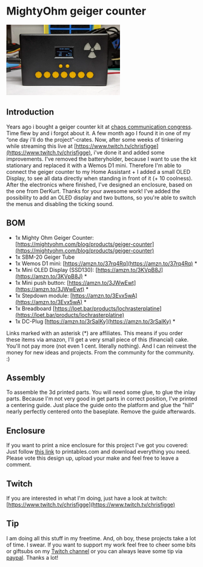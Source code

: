 # MightyOhm geiger counter

<img src="https://raw.githubusercontent.com/flazer/mightyohm-geigercounter/main/images/geigercounter.webp?raw=true" width="60%" alt="Geiger Counter Enclosure" style="width:300px;"/>


## Introduction
Years ago i bought a geiger counter kit at [chaos communication congress](https://events.ccc.de/).
Time flew by and i forgot about it. A few month ago I found it in one of my “one day i'll do the project”-crates.
Now, after some weeks of tinkering while streaming this live at [https://www.twitch.tv/chrisfigge](https://www.twitch.tv/chrisfigge), i've done it and added some improvements.
I've removed the batteryholder, because I want to use the kit stationary and replaced it with a Wemos D1 mini.
Therefore I'm able to connect the geiger counter to my Home Assistant + I added a small OLED Display, to see all data directly when standing in front of it (+ 10 coolness).
After the electronics where finished, I've designed an enclosure, based on the one from DerKurt.
Thanks for your awesome work!
I've added the possibility to add an OLED display and two buttons, so you're able to switch the menus and disabling the ticking sound.


## BOM
- 1x Mighty Ohm Geiger Counter: [https://mightyohm.com/blog/products/geiger-counter](https://mightyohm.com/blog/products/geiger-counter)
- 1x SBM-20 Geiger Tube
- 1x Wemos D1 mini: [https://amzn.to/37rq4Rq](https://amzn.to/37rq4Rq) *
- 1x Mini OLED Display (SSD130): [https://amzn.to/3KVpB8J](https://amzn.to/3KVpB8J) *
- 1x Mini push button: [https://amzn.to/3JWwEwt](https://amzn.to/3JWwEwt) *
- 1x Stepdown module: [https://amzn.to/3Evx5wA](https://amzn.to/3Evx5wA) *
- 1x Breadboard [https://loet.bar/products/lochrasterplatine](https://loet.bar/products/lochrasterplatine)
- 1x DC-Plug [https://amzn.to/3rSaIKy](https://amzn.to/3rSaIKy) *

Links marked with an asterisk (*) are affiliates. This means if you order these items via amazon, I'll get a very small piece of this (financial) cake. You'll not pay more (not even 1 cent. literally nothing). And I can reinvest the money for new ideas and projects. From the community for the community. :)


## Assembly
To assemble the 3d printed parts. You will need some glue, to glue the inlay parts.
Because I'm not very good in get parts in correct position, I've printed a centering guide.
Just place the guide onto the platform and glue the "hill" nearly perfectly centered onto the baseplate. Remove the guide afterwards.

## Enclosure
If you want to print a nice enclosure for this project I've got you covered: 
Just follow [this link](https://www.printables.com/model/174192-mightyohm-geiger-counter-case) to printables.com and download everything you need. 
Please vote this design up, upload your make and feel free to leave a comment.


## Twitch
If you are interested in what I'm doing, just have a look at twitch:
[https://www.twitch.tv/chrisfigge](https://www.twitch.tv/chrisfigge)


## Tip
I am doing all this stuff in my freetime. And, oh boy, these projects take a lot of time. I swear.
If you want to support my work feel free to cheer some bits or giftsubs on my [Twitch channel](https://www.twitch.tv/chrisfigge) or you can always leave some tip via [paypal](https://paypal.me/flazer). Thanks a lot!
